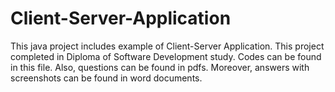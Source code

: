 # Client-Server-Application
This java project includes example of Client-Server Application. This project completed in Diploma of Software Development study.   Codes can be found in this file. Also, questions can be found in pdfs. Moreover, answers with screenshots can be found in word documents.
